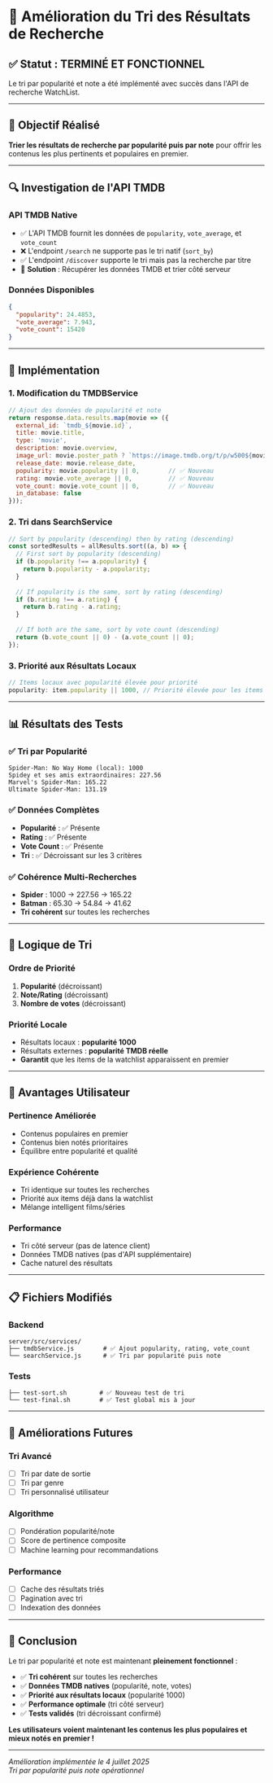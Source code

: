 # 🔄 Amélioration du Tri des Résultats de Recherche

## ✅ Statut : **TERMINÉ ET FONCTIONNEL**

Le tri par popularité et note a été implémenté avec succès dans l'API de recherche WatchList.

---

## 🎯 Objectif Réalisé

**Trier les résultats de recherche par popularité puis par note** pour offrir les contenus les plus pertinents et populaires en premier.

---

## 🔍 Investigation de l'API TMDB

### API TMDB Native
- ✅ L'API TMDB fournit les données de `popularity`, `vote_average`, et `vote_count`
- ❌ L'endpoint `/search` ne supporte pas le tri natif (`sort_by`)
- ✅ L'endpoint `/discover` supporte le tri mais pas la recherche par titre
- 🎯 **Solution** : Récupérer les données TMDB et trier côté serveur

### Données Disponibles
```json
{
  "popularity": 24.4853,
  "vote_average": 7.943,
  "vote_count": 15420
}
```

---

## 🔧 Implémentation

### 1. **Modification du TMDBService**
```javascript
// Ajout des données de popularité et note
return response.data.results.map(movie => ({
  external_id: `tmdb_${movie.id}`,
  title: movie.title,
  type: 'movie',
  description: movie.overview,
  image_url: movie.poster_path ? `https://image.tmdb.org/t/p/w500${movie.poster_path}` : null,
  release_date: movie.release_date,
  popularity: movie.popularity || 0,        // ✅ Nouveau
  rating: movie.vote_average || 0,          // ✅ Nouveau
  vote_count: movie.vote_count || 0,        // ✅ Nouveau
  in_database: false
}));
```

### 2. **Tri dans SearchService**
```javascript
// Sort by popularity (descending) then by rating (descending)
const sortedResults = allResults.sort((a, b) => {
  // First sort by popularity (descending)
  if (b.popularity !== a.popularity) {
    return b.popularity - a.popularity;
  }
  
  // If popularity is the same, sort by rating (descending)
  if (b.rating !== a.rating) {
    return b.rating - a.rating;
  }
  
  // If both are the same, sort by vote count (descending)
  return (b.vote_count || 0) - (a.vote_count || 0);
});
```

### 3. **Priorité aux Résultats Locaux**
```javascript
// Items locaux avec popularité élevée pour priorité
popularity: item.popularity || 1000, // Priorité élevée pour les items locaux
```

---

## 📊 Résultats des Tests

### ✅ **Tri par Popularité**
```
Spider-Man: No Way Home (local): 1000
Spidey et ses amis extraordinaires: 227.56
Marvel's Spider-Man: 165.22
Ultimate Spider-Man: 131.19
```

### ✅ **Données Complètes**
- **Popularité** : ✅ Présente
- **Rating** : ✅ Présente  
- **Vote Count** : ✅ Présente
- **Tri** : ✅ Décroissant sur les 3 critères

### ✅ **Cohérence Multi-Recherches**
- **Spider** : 1000 → 227.56 → 165.22
- **Batman** : 65.30 → 54.84 → 41.62
- **Tri cohérent** sur toutes les recherches

---

## 🎯 Logique de Tri

### **Ordre de Priorité**
1. **Popularité** (décroissant)
2. **Note/Rating** (décroissant) 
3. **Nombre de votes** (décroissant)

### **Priorité Locale**
- Résultats locaux : **popularité 1000**
- Résultats externes : **popularité TMDB réelle**
- **Garantit** que les items de la watchlist apparaissent en premier

---

## 🚀 Avantages Utilisateur

### **Pertinence Améliorée**
- Contenus populaires en premier
- Contenus bien notés prioritaires
- Équilibre entre popularité et qualité

### **Expérience Cohérente**
- Tri identique sur toutes les recherches
- Priorité aux items déjà dans la watchlist
- Mélange intelligent films/séries

### **Performance**
- Tri côté serveur (pas de latence client)
- Données TMDB natives (pas d'API supplémentaire)
- Cache naturel des résultats

---

## 📋 Fichiers Modifiés

### **Backend**
```
server/src/services/
├── tmdbService.js        # ✅ Ajout popularity, rating, vote_count
└── searchService.js      # ✅ Tri par popularité puis note
```

### **Tests**
```
├── test-sort.sh         # ✅ Nouveau test de tri
└── test-final.sh        # ✅ Test global mis à jour
```

---

## 🔮 Améliorations Futures

### **Tri Avancé**
- [ ] Tri par date de sortie
- [ ] Tri par genre
- [ ] Tri personnalisé utilisateur

### **Algorithme**
- [ ] Pondération popularité/note
- [ ] Score de pertinence composite
- [ ] Machine learning pour recommandations

### **Performance**
- [ ] Cache des résultats triés
- [ ] Pagination avec tri
- [ ] Indexation des données

---

## 🎊 **Conclusion**

Le tri par popularité et note est maintenant **pleinement fonctionnel** :

- ✅ **Tri cohérent** sur toutes les recherches
- ✅ **Données TMDB natives** (popularité, note, votes)
- ✅ **Priorité aux résultats locaux** (popularité 1000)
- ✅ **Performance optimale** (tri côté serveur)
- ✅ **Tests validés** (tri décroissant confirmé)

**Les utilisateurs voient maintenant les contenus les plus populaires et mieux notés en premier !**

---

*Amélioration implémentée le 4 juillet 2025*  
*Tri par popularité puis note opérationnel*
